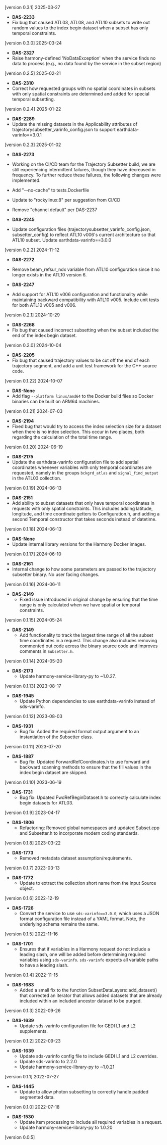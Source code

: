 [version 0.3.1] 2025-03-27

- **DAS-2233**
 - Fix bug that caused ATL03, ATL08, and ATL10 subsets to write out random
   values to the index begin dataset when a subset has only temporal
   constraints.

[version 0.3.0] 2025-03-24

- **DAS-2327**
 - Raise harmony-defined 'NoDataException' when the service finds no
   data to process (e.g., no data found by the service in the subset
   region)

[version 0.2.5] 2025-02-21

- **DAS-2310**
 - Correct how requested groups with no spatial coordinates in subsets
   with only spatial constraints are determined and added for special
   temporal subsetting.

[version 0.2.4] 2025-01-22

- **DAS-2289**
 - Update the missing datasets in the Applicability attributes
   of trajectorysubsetter_varinfo_config.json to support
   earthdata-varinfo==3.0.1

[version 0.2.3] 2025-01-02

- **DAS-2273**
 - Working on the CI/CD team for the Trajectory Subsetter build, we
   are still experiencing intermittent failures, though they have
   decreased in frequency. To further reduce these failures, the
   following changes were implemented.
 - Add "--no-cache" to tests.Dockerfile
 - Update to "rockylinux:8" per suggestion from CI/CD
 - Remove "channel default" per DAS-2237

- **DAS-2245**
 - Update configuration files (trajectorysubsetter_varinfo_config.json,
   subsetter_config) to reflect ATL10 v006's current architecture so
   that ATL10 subset. Update earthdata-varinfo==3.0.0

[version 0.2.2] 2024-11-12

- **DAS-2272**
 - Remove beam_refsur_ndx variable from ATL10 configuration since it no
   longer exists in the ATL10 version 6.

- **DAS-2247**
 - Add support for ATL10 v006 configuration and functionality while
   maintaining backward compatibility with ATL10 v005. Include unit
   tests for both ATL10 v005 and v006.

[version 0.2.1] 2024-10-29

- **DAS-2268**
 - Fix bug that caused incorrect subsetting when the subset included the end
   of the index begin dataset.

[version 0.2.0] 2024-10-04

- **DAS-2205**
 - Fix bug that caused trajectory values to be cut off the end of each
   trajectory segment, and add a unit test framework for the C++ source code.

[version 0.1.22] 2024-10-07

- **DAS-None**
 - Add flag `--platform linux/amd64` to the Docker build files so Docker
   binaries can be built on ARM64 machines.

[version 0.1.21] 2024-07-03

- **DAS-2194**
 - Fixed bug that would try to access the index selection size for a dataset
   when there is no index selection. This occur in two places, both regarding
   the calculation of the total time range.

[version 0.1.20] 2024-06-19

- **DAS-2175**
 - Update the earthdata-varinfo configuration file to add spatial coordinates
   whenever variables with only temporal coordinates are requested, namely in
   the groups `bckgrd_atlas` and `signal_find_output` in the ATL03 collection.

[version 0.1.19] 2024-06-13

- **DAS-2151**
 - Add ability to subset datasets that only have temporal coordinates
   in requests with only spatial constraints. This includes adding
   latitude, longitude, and time coordinate getters to Configuration.h,
   and adding a second Temporal constructor that takes seconds instead
   of datetime.

[version 0.1.18] 2024-06-13

- **DAS-None**
 - Update internal library versions for the Harmony Docker images.

[version 0.1.17] 2024-06-10

- **DAS-2161**
 - Internal change to how some parameters are passed to the trajectory subsetter
   binary. No user facing changes.

[version 0.1.16] 2024-06-11

- **DAS-2149**
  - Fixed issue introduced in original change by ensuring that the time
    range is only calculated when we have spatial or temporal constraints.

[version 0.1.15] 2024-05-24

- **DAS-2149**
  - Add functionality to track the largest time range of all the subset time
    coordinates in a request. This change also includes removing commented
    out code across the binary source code and improves comments in
    `Subsetter.h`.

[version 0.1.14] 2024-05-20

- **DAS-2173**
  - Update harmony-service-library-py to ~1.0.27.

[version 0.1.13] 2023-08-17

- **DAS-1945**
  - Update Python dependencies to use earthdata-varinfo instead of sds-varinfo.

[version 0.1.12] 2023-08-03

- **DAS-1931**
  - Bug fix: Added the required format output argument to an instantiation of the
    Subsetter class.


[version 0.1.11] 2023-07-20

- **DAS-1887**
  - Bug fix: Updated ForwardRefCoordinates.h to use forward and backward scanning
    methods to ensure that the fill values in the index begin dataset are skipped.

[version 0.1.10] 2023-06-19

- **DAS-1731**
  - Bug fix: Updated FwdRefBeginDataset.h to correctly calculate index begin
    datasets for ATL03.

[version 0.1.9] 2023-04-17

- **DAS-1806**
  - Refactoring: Removed global namespaces and updated Subset.cpp and
    Subsetter.h to incorporate modern coding standards.

[version 0.1.8] 2023-03-22

- **DAS-1773**
  - Removed metadata dataset assumption/requirements.

[version 0.1.7] 2023-03-13

- **DAS-1772**
  - Update to extract the collection short name from the input Source object.

[version 0.1.6] 2022-12-19

- **DAS-1726**
  - Convert the service to use `sds-varinfo==3.0.0`, which uses a JSON format
    configuration file instead of a YAML format. Note, the underlying schema
	remains the same.

[version 0.1.5] 2022-11-16

- **DAS-1701**
  - Ensures that if variables in a Harmony request do not include a leading
    slash, one will be added before determining required variables using
    `sds-varinfo`. `sds-varinfo` expects all variable paths to have a leading
    slash.

[version 0.1.4] 2022-11-15

- **DAS-1683**
  - Added a small fix to the function SubsetDataLayers::add_dataset() that corrected an iterator that allows added datasets that are already included within an included ancestor dataset to be purged.

[version 0.1.3] 2022-09-26

- **DAS-1639**
  - Update sds-varinfo configuration file for GEDI L1 and L2 supplements.

[version 0.1.2] 2022-09-23

- **DAS-1639**
   - Update sds-varinfo config file to include GEDI L1 and L2 overrides.
   - Update sds-varinto to 2.2.0
   - Update harmony-service-library-py to ~1.0.21

[version 0.1.1] 2022-07-27

- **DAS-1445**
   - Update to allow photon subsetting to correctly handle padded segmented data.

[version 0.1.0] 2022-07-18

- **DAS-1530**
   - Update item processing to include all required variables in a request.
   - Update harmony-service-library-py to 1.0.20

[version 0.0.5]
